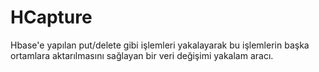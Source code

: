 HCapture
========

Hbase'e yapılan put/delete gibi işlemleri yakalayarak bu işlemlerin başka ortamlara aktarılmasını sağlayan bir veri değişimi yakalam aracı.